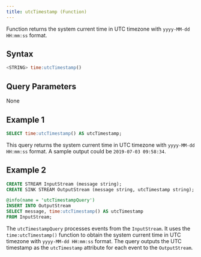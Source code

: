 ```yaml
---
title: utcTimestamp (Function)
---
```


Function returns the system current time in UTC timezone with `yyyy-MM-dd HH:mm:ss` format.

## Syntax

```sql
<STRING> time:utcTimestamp()
```

## Query Parameters

None

## Example 1

```sql
SELECT time:utcTimestamp() AS utcTimestamp;
```

This query returns the system current time in UTC timezone with `yyyy-MM-dd HH:mm:ss` format. A sample output could be `2019-07-03 09:58:34`.

## Example 2

```sql
CREATE STREAM InputStream (message string);
CREATE SINK STREAM OutputStream (message string, utcTimestamp string);

@info(name = 'utcTimestampQuery')
INSERT INTO OutputStream
SELECT message, time:utcTimestamp() AS utcTimestamp
FROM InputStream;
```

The `utcTimestampQuery` processes events from the `InputStream`. It uses the `time:utcTimestamp()` function to obtain the system current time in UTC timezone with `yyyy-MM-dd HH:mm:ss` format. The query outputs the UTC timestamp as the `utcTimestamp` attribute for each event to the `OutputStream`.
